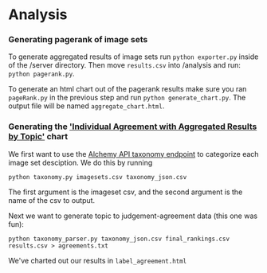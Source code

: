 # Analysis

### Generating pagerank of image sets

To generate aggregated results of image sets run `python exporter.py` inside of the /server directory. Then move `results.csv` into /analysis and run: `python pagerank.py`.

To generate an html chart out of the pagerank results make sure you ran `pageRank.py` in the previous step and run `python generate_chart.py`. The output file will be named `aggregate_chart.html`.


### Generating the ['Individual Agreement with Aggregated Results by Topic'](https://raw.githubusercontent.com/gmosley/PopOp/master/analysis/agreement_vs_disagreement.png) chart

We first want to use the [Alchemy API taxonomy endpoint](http://www.alchemyapi.com/api/taxonomy) to categorize each image set desciption. We do this by running 
```
python taxonomy.py imagesets.csv taxonomy_json.csv
``` 
The first argument is the imageset csv, and the second argument is the name of the csv to output.

Next we want to generate topic to judgement-agreement data (this one was fun): 
```
python taxonomy_parser.py taxonomy_json.csv final_rankings.csv results.csv > agreements.txt
``` 
We've charted out our results in `label_agreement.html`
